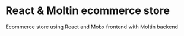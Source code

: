 # React & Moltin ecommerce store

Ecommerce store using React and Mobx frontend with Moltin backend
